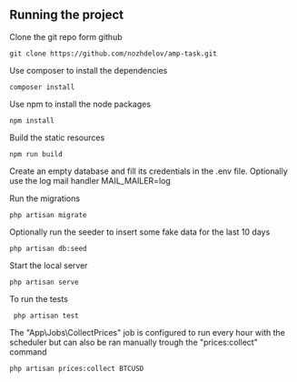 **Running the project**
-
Clone the git repo form github

    git clone https://github.com/nozhdelov/amp-task.git

Use composer to install the dependencies 

    composer install

Use npm to install the node packages 

    npm install

Build the static resources

    npm run build

Create an empty database and fill its credentials in the .env file. 
Optionally use the log mail handler  MAIL_MAILER=log

 Run the migrations
 
    php artisan migrate

Optionally run the seeder to insert some fake data for the last 10 days
 
    php artisan db:seed

Start the local server
 
    php artisan serve

To run the tests

     php artisan test

The "App\Jobs\CollectPrices" job is configured to run every hour with the scheduler but can also be ran manually trough the "prices:collect" command

    php artisan prices:collect BTCUSD


